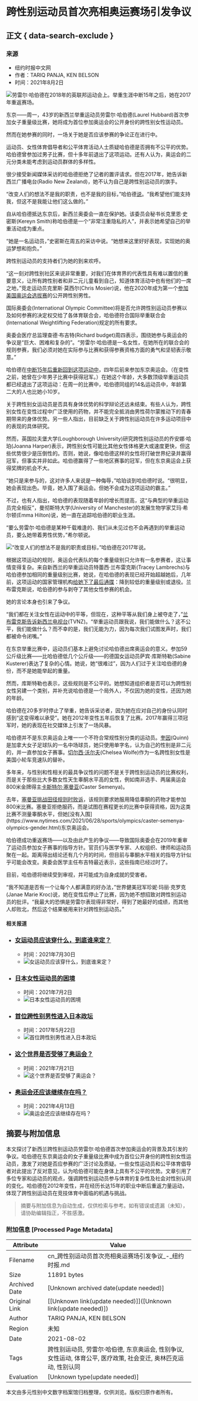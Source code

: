 # 跨性别运动员首次亮相奥运赛场引发争议

## 正文 { data-search-exclude }


### 来源
- 纽约时报中文网
- 作者：TARIQ PANJA, KEN BELSON
- 时间：2021年8月2日

![劳雷尔·哈伯德在2018年的英联邦运动会上。举重生涯中断15年之后，她在2017年重返赛场。](https://static01.nyt.com/images/2021/08/01/sports/01olympics-laurel-hubbard/merlin_189619989_e910339f-9d2b-417b-b7b8-c58c2813415a-master1050.jpg)

东京——周一，43岁的新西兰举重运动员劳雷尔·哈伯德(Laurel Hubbard)首次参加女子重量级比赛，她将成为首位参加奥运会的公开身份的跨性别女性运动员。

然而在她参赛的同时，一场关于她是否应该参赛的争论正在进行中。

运动员、女性体育倡导者和公平体育活动人士质疑哈伯德是否拥有不公平的优势。哈伯德曾参加过男子比赛，但十多年前退出了这项运动。还有人认为，奥运会的二元分类未能考虑到运动员群体的多样性。

很少接受新闻媒体采访的哈伯德拒绝了记者的置评请求。但在2017年，她告诉新西兰广播电台(Radio New Zealand)，她不认为自己是跨性别运动员的旗手。

“改变人们的想法不是我的职责，也不是我的目标，”哈伯德[说](https://www.rnz.co.nz/national/programmes/checkpoint/audio/2018624776/laurel-hubbard-i-have-to-block-out-the-criticism)。“我希望他们能支持我，但这不是我能让他们这么做的。”

自从哈伯德抵达东京后，新西兰奥委会一直在保护她。该委员会秘书长克里恩·史密斯(Kereyn Smith)称哈伯德是一个“非常注重隐私的人”，并表示她希望自己的举重活动成为重点。

“她是一名运动员，”史密斯在周五的采访中说。“她想来这里好好表现，实现她的奥运梦想和抱负。”

跨性别运动员的支持者们为她的到来欢呼。

“这一刻对跨性别社区来说非常重要，对我们在体育界的代表性具有难以置信的重要意义，让所有跨性别者和非二元儿童看到自己，知道体育活动中也有他们的一席之地，”竞走运动员克里斯·莫西尔(Chris Mosier)说，他在2020年成为第一个[参加美国奥运会选拔赛](https://www.nytimes.com/2020/01/28/sports/chris-mosier-trans-athlete-olympic-trials.html?.?mc=aud_dev&ad-keywords=auddevgate&gclid=Cj0KCQjw6ZOIBhDdARIsAMf8YyGX_MzLh8YGHKcJobqHEXZlNo_OlOgco_fHaiPW2F0PXeNzfspPYzoaAp95EALw_wcB&gclsrc=aw.ds "Link: https://www.nytimes.com/2020/01/28/sports/chris-mosier-trans-athlete-olympic-trials.html?.?mc=aud_dev&ad-keywords=auddevgate&gclid=Cj0KCQjw6ZOIBhDdARIsAMf8YyGX_MzLh8YGHKcJobqHEXZlNo_OlOgco_fHaiPW2F0PXeNzfspPYzoaAp95EALw_wcB&gclsrc=aw.ds")的公开跨性别男性。

国际奥委会(International Olympic Committee)将是否允许跨性别运动员参赛以及如何参赛的决定权交给了各体育联合会，哈伯德符合国际举重联合会(International Weightlifting Federation)规定的所有要求。

奥委会医疗总监理查德·布吉特(Richard budget)周四表示，围绕她参与奥运会的争议是“巨大、困难和复杂的”。“劳雷尔·哈伯德是一名女性，在她所在的联合会的规则参赛，我们必须对她在实际参与比赛和获得参赛资格方面的勇气和坚韧表示敬意。”

哈伯德在[中断15年后重新回到这项运动中](https://iwf.sport/weightlifting_/athletes-bios/?athlete&id=13974 "Link: https://iwf.sport/weightlifting_/athletes-bios/?athlete&id=13974")，四年后前来参加东京奥运会。（在变性之前，她曾在少年男子比赛中获得冠军。）在她这个年龄，大多数顶级举重运动员都已经退出了这项运动：在周一的比赛中，哈伯德同组的14名运动员中，年龄第二大的人也比她小10岁。

关于跨性别女运动员是否具有身体优势的科学辩论还远未结束。有些人认为，跨性别女性在变性过程中广泛使用的药物，并不能完全抵消由男性荷尔蒙推动下的青春期带来的身体优势。另一些人指出，目前缺乏关于跨性别运动员在许多运动项目中的表现的具体研究。

然而，英国拉夫堡大学(Loughborough University)研究跨性别运动员的乔安娜·哈珀(Joanna Harper)表示，跨性别女性可能比其他女性体格更大或速度更快，但这些优势很少是压倒性的。否则，她说，像哈伯德这样的女性将打破世界纪录并赢得冠军，但事实并非如此。哈伯德赢得了一些地区赛事的冠军，但在东京奥运会上获得奖牌的机会不大。

“她只是来参与的，这对许多人来说是一种侮辱，”哈珀谈到哈伯德时说。“很明显，她会表现出色。毕竟，她入围了奥运会。但她不会成为这项运动的霸主。”

不过，也有人指出，哈伯德的表现随着年龄的增长而提高，这“与典型的举重运动员完全相反”，曼彻斯特大学(University of Manchester)的发展生物学家艾玛·希尔顿(Emma Hilton)说，她一直在追踪哈伯德的职业生涯。

“要么劳雷尔·哈伯德是某种千载难逢的、我们从未见过也不会再遇到的举重运动员，要么她带着男性优势，”希尔顿说。

![“改变人们的想法不是我的职责或目标，”哈伯德在2017年说。](https://static01.nyt.com/images/2021/08/01/sports/01olympics-laurel-hubbard3/merlin_187342038_7b85271f-b013-4431-9a96-d10a9cd4bd1c-master1050.jpg)

根据这项运动的规则，奥运会代表队的每个重量级别只允许有一名参赛者，这让事情变得复杂。来自新西兰的举重运动员特蕾西·兰布雷克斯(Tracey Lambrechs)与哈伯德参加相同的重量级别比赛，她说，在哈伯德的表现已经开始超越她后，几年前，这项运动的国家管理机构[给她下了最后通牒](https://fitnessvolt.com/tracey-lambrechs-change-weight-retire-laurel-hubbard/ "Link: https://fitnessvolt.com/tracey-lambrechs-change-weight-retire-laurel-hubbard/")：降到较低的重量级别或退役。兰布雷克斯说，哈伯德的参与剥夺了其他女性参赛的机会。

她的言论本身也引来了争议。

“我们都在关注女性在运动中的平等，但现在，这种平等从我们身上被夺走了，”[兰布雷克斯告诉新西兰电视台](https://www.newshub.co.nz/home/sport/2021/06/tokyo-olympics-former-weightlifter-tracey-lambrechs-condemns-selection-of-transgender-athlete-laurel-hubbard.html "Link: https://www.newshub.co.nz/home/sport/2021/06/tokyo-olympics-former-weightlifter-tracey-lambrechs-condemns-selection-of-transgender-athlete-laurel-hubbard.html")(TVNZ)。“举重运动员跟我说，我们能做什么？这不公平，我们能做什么？而不幸的是，我们无能为力，因为每次我们试图发声时，我们都被命令闭嘴。”

在东京举重比赛中，运动员们基本上避免讨论哈伯德出席奥运会的意义。参加59公斤级比赛——比哈伯德低几个公斤级——的德国女运动员萨宾·库斯特勒(Sabine Kusterer)表达了复杂的心情。她说，她“很难过”，因为人们过于关注哈伯德的身份，而不是她能举起的重量。

然而，库斯特勒也表示，这些规则是不公平的。她想知道组织者是否可以为跨性别女性另建一个类别，并补充说哈伯德是一个局外人，不仅因为她的变性，还因为她的年龄。

哈伯德在20多岁时停止了举重，她告诉采访者，因为她在应对自己的身份认同时感到“这变得难以承受”。她在2012年变性五年后恢复了比赛。2017年赢得三项冠军时，她的表现在社交媒体上引发了一场风暴。

哈伯德并不是东京奥运会上唯一一个不符合常规性别分类的运动员。[奎因](https://www.canadasoccer.com/profile/?id=2645&teamId=2070)(Quinn)是加拿大女子足球队的一名中场球员，她只使用单字名，认为自己的性别是非二元的，并一直参加女子赛事。[切尔西·沃尔夫](https://usacycling.org/athlete/chelsea-wolfe "Link: https://usacycling.org/athlete/chelsea-wolfe")(Chelsea Wolfe)作为一名跨性别女性是美国小轮车竞速队的替补。

多年来，与性别和性相关的最具争议性的问题不是关于跨性别运动员的比赛权利，而是关于那些比大多数女性天生睾酮水平高的女性，例如南非选手、两届奥运会800米金牌得主[卡斯特尔·塞曼亚](https://www.nytimes.com/2020/09/08/sports/olympics/caster-semenya-court-ruling.html)(Caster Semenya)。

去年，[塞曼亚挑战田径规则时败诉](https://www.nytimes.com/2020/09/08/sports/olympics/caster-semenya-court-ruling.html "Link: https://www.nytimes.com/2020/09/08/sports/olympics/caster-semenya-court-ruling.html")，该规则要求她服用降低睾酮的药物才能参加800米比赛。塞曼亚拒绝服药，而是试图在赛程更长的比赛中获得资格，因为这类比赛不测量睾酮水平，但她[没有入围](https://www.nytimes.com/2021/06/28/sports/olympics/caster-semenya-olympics-gender.html)东京奥运会。

哈伯德成功重返赛场——以及由此产生的争议——导致国际奥委会在2019年重审了运动员参加女子赛事的指导方针。官员们与医学专家、人权组织、律师和运动员聚在一起。距离得出结论还有几个月的时间，但目前与睾酮水平相关的指导方针似乎可能会改变。奥委会医学主任布吉特最近表示，这些指南已经过时了。

目前，哈伯德将继续受到审视，并可能成为自身成就的受害者。

“我不知道是否有一个让每个人都满意的好办法，”世界健美冠军珍妮·玛丽·克罗克(Janae Marie Kroc)说，她在变性后停止了比赛，因为她不想招致对跨性别运动员的批评。“我最大的恐惧是劳雷尔表现得非常好，得到了她最好的成绩，而其他人却败北，然后这个结果被用来针对跨性别运动员。”

#### 相关报道

-   ### [女运动员应该穿什么，到底谁来定？](https://static01.nyt.com/images/2021/07/29/fashion/29SPORTS-DRESS/29SPORTS-DRESS-thumbLarge.jpg)
    - 时间：2021年7月30日
    - ![女运动员应该穿什么，到底谁来定？](https://static01.nyt.com/images/2021/07/29/fashion/29SPORTS-DRESS/29SPORTS-DRESS-thumbLarge.jpg)

-   ### [日本女性运动员的困境](https://static01.nyt.com/images/2021/06/29/world/00japan-womensports2/00japan-womensports2-thumbLarge.jpg)
    - 时间：2021年7月2日
    - ![日本女性运动员的困境](https://static01.nyt.com/images/2021/06/29/world/00japan-womensports2/00japan-womensports2-thumbLarge.jpg)

-   ### [首位跨性别男性进入日本政坛](https://static01.nyt.com/images/2017/05/05/world/05transgender-1/05transgender-1-thumbLarge.jpg)
    - 时间：2017年5月22日
    - ![首位跨性别男性进入日本政坛](https://static01.nyt.com/images/2017/05/05/world/05transgender-1/05transgender-1-thumbLarge.jpg)

-   ### [这个世界是否受够了奥运会？](https://static01.nyt.com/images/2021/07/18/sports/18olympics-future-3/18olympics-future-3-thumbLarge.jpg)
    - 时间：2021年7月21日
    - ![这个世界是否受够了奥运会？](https://static01.nyt.com/images/2021/07/18/sports/18olympics-future-3/18olympics-future-3-thumbLarge.jpg)

-   ### [奥运会还应该继续存在吗？](https://static01.nyt.com/images/2021/04/12/sports/12streeter-sot2-print/12streeter-sot-tokyo-thumbLarge.jpg)
    - 时间：2021年4月13日
    - ![奥运会还应该继续存在吗？](https://static01.nyt.com/images/2021/04/12/sports/12streeter-sot2-print/12streeter-sot-tokyo-thumbLarge.jpg)
<!-- tcd_original_link https://cn.nytimes.com/culture/20210802/laurel-hubbard-trans-weight-lifting/ -->


## 摘要与附加信息

<!-- tcd_abstract -->
本文探讨了新西兰跨性别运动员劳雷尔·哈伯德首次参加奥运会的背景及其引发的争议。哈伯德在东京奥运会的女子重量级比赛中成为首位公开身份的跨性别女性运动员，激发了对她是否应参赛的广泛讨论及质疑。一些女性运动员和公平体育倡导者对此提出了反对意见，认为哈伯德可能在身体上具有不公平的优势。文章引用了多位专家和运动员的观点，强调跨性别运动员参与体育的复杂性及社会对性别认同的变化。哈伯德在2012年变性，并在经历长达15年的职业中断后重返力量运动，体现了跨性别运动员在竞技体育中面临的机遇与挑战。
<!-- tcd_abstract_end -->

> 摘要与附加信息为自动生成，仅供检索与参考。如有错误或遗漏（未知），请协助编辑指正，不胜感激。

### 附加信息 [Processed Page Metadata]

| Attribute       | Value                                  |
|-----------------|----------------------------------------|
| Filename        | cn_跨性别运动员首次亮相奥运赛场引发争议_-_纽约时报.md                             |
| Size            | 11891 bytes                           |
| Archived Date   | [Unknown archived date(update needed)]                             |
| Original Link   | [[Unknown link(update needed)]]([Unknown link(update needed)])                       |
| Author          | TARIQ PANJA, KEN BELSON                               |
| Region          | 未知                               |
| Date            | 2021-08-02                                 |
| Tags            | 跨性别运动员, 劳雷尔·哈伯德, 东京奥运会, 性别争议, 女性运动, 体育公平, 医疗政策, 社会变迁, 奥林匹克运动, 性别认同                                 |
| Evaluation            | [Unknown type(update needed)]                                 |
<!-- tcd_table_end -->

本文由多元性别中文数字档案馆归档整理，仅供浏览。版权归原作者所有。

